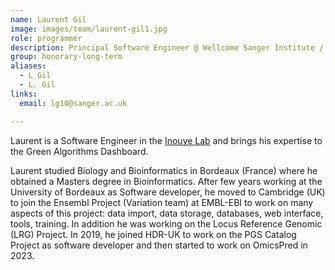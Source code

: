 ```yaml
---
name: Laurent Gil
image: images/team/laurent-gil1.jpg
role: programmer
description: Principal Software Engineer @ Wellcome Sanger Institute / University of Cambridge
group: honorary-long-term
aliases:
  - L Gil
  - L. Gil
links:
  email: lg10@sanger.ac.uk

---
```


Laurent is a Software Engineer in the [Inouye Lab](https://www.inouyelab.org)
and brings his expertise to the Green Algorithms Dashboard.

Laurent studied Biology and Bioinformatics in Bordeaux (France) where he obtained a Masters degree in Bioinformatics. After few years working at the University of Bordeaux as Software developer, he moved to Cambridge (UK) to join the Ensembl Project (Variation team) at EMBL-EBI to work on many aspects of this project: data import, data storage, databases, web interface, tools, training. In addition he was working on the Locus Reference Genomic (LRG) Project. In 2019, he joined HDR-UK to work on the PGS Catalog Project as software developer and then started to work on OmicsPred in 2023.
